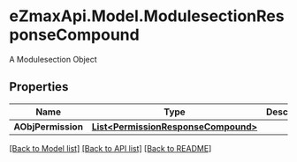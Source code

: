 # eZmaxApi.Model.ModulesectionResponseCompound
A Modulesection Object

## Properties

Name | Type | Description | Notes
------------ | ------------- | ------------- | -------------
**AObjPermission** | [**List&lt;PermissionResponseCompound&gt;**](PermissionResponse.md) |  | [optional] 

[[Back to Model list]](../README.md#documentation-for-models) [[Back to API list]](../README.md#documentation-for-api-endpoints) [[Back to README]](../README.md)


